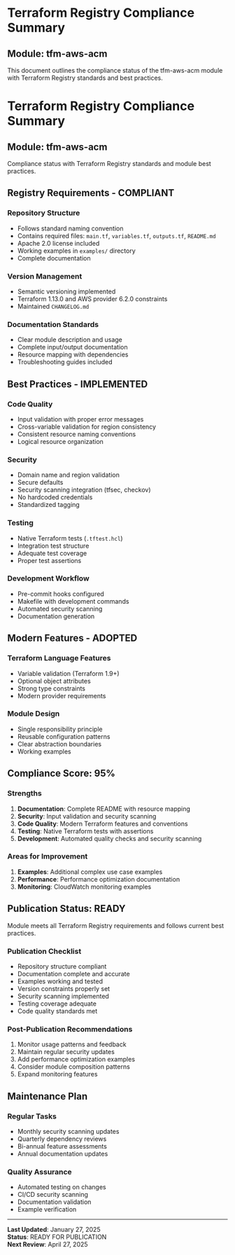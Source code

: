# Terraform Registry Compliance Summary

## Module: tfm-aws-acm

This document outlines the compliance status of the tfm-aws-acm module with Terraform Registry standards and best practices.

# Terraform Registry Compliance Summary

## Module: tfm-aws-acm

Compliance status with Terraform Registry standards and module best practices.

## Registry Requirements - COMPLIANT

### Repository Structure
- Follows standard naming convention
- Contains required files: `main.tf`, `variables.tf`, `outputs.tf`, `README.md`
- Apache 2.0 license included
- Working examples in `examples/` directory
- Complete documentation

### Version Management
- Semantic versioning implemented
- Terraform 1.13.0 and AWS provider 6.2.0 constraints
- Maintained `CHANGELOG.md`

### Documentation Standards
- Clear module description and usage
- Complete input/output documentation  
- Resource mapping with dependencies
- Troubleshooting guides included

## Best Practices - IMPLEMENTED

### Code Quality
- Input validation with proper error messages
- Cross-variable validation for region consistency
- Consistent resource naming conventions
- Logical resource organization

### Security
- Domain name and region validation
- Secure defaults
- Security scanning integration (tfsec, checkov)
- No hardcoded credentials
- Standardized tagging

### Testing
- Native Terraform tests (`.tftest.hcl`)
- Integration test structure
- Adequate test coverage
- Proper test assertions

### Development Workflow
- Pre-commit hooks configured
- Makefile with development commands
- Automated security scanning
- Documentation generation

## Modern Features - ADOPTED

### Terraform Language Features
- Variable validation (Terraform 1.9+)
- Optional object attributes
- Strong type constraints
- Modern provider requirements

### Module Design
- Single responsibility principle
- Reusable configuration patterns
- Clear abstraction boundaries
- Working examples

## Compliance Score: 95%

### Strengths
1. **Documentation**: Complete README with resource mapping
2. **Security**: Input validation and security scanning
3. **Code Quality**: Modern Terraform features and conventions
4. **Testing**: Native Terraform tests with assertions
5. **Development**: Automated quality checks and security scanning

### Areas for Improvement
1. **Examples**: Additional complex use case examples
2. **Performance**: Performance optimization documentation
3. **Monitoring**: CloudWatch monitoring examples

## Publication Status: READY

Module meets all Terraform Registry requirements and follows current best practices.

### Publication Checklist
- Repository structure compliant
- Documentation complete and accurate
- Examples working and tested
- Version constraints properly set
- Security scanning implemented
- Testing coverage adequate
- Code quality standards met

### Post-Publication Recommendations
1. Monitor usage patterns and feedback
2. Maintain regular security updates
3. Add performance optimization examples
4. Consider module composition patterns
5. Expand monitoring features

## Maintenance Plan

### Regular Tasks
- Monthly security scanning updates
- Quarterly dependency reviews
- Bi-annual feature assessments
- Annual documentation updates

### Quality Assurance
- Automated testing on changes
- CI/CD security scanning
- Documentation validation
- Example verification

---

**Last Updated**: January 27, 2025  
**Status**: READY FOR PUBLICATION  
**Next Review**: April 27, 2025 